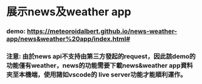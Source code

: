 # 展示news及weather app
### demo: https://meteoroidalbert.github.io/news-weather-app/news&weather%20app/index.html#
### 注意: 由於news api不支持由第三方發起的request，因此該demo的功能僅有weather，news的功能需要下載news&weather app資料夾至本機端，使用諸如vscode的 live server功能才能順利運作。
